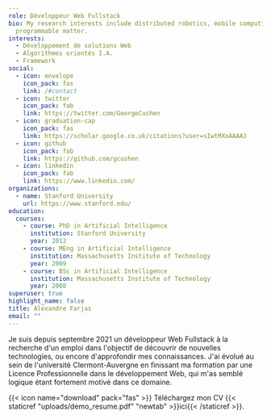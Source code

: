 ```yaml
---
role: Développeur Web Fullstack
bio: My research interests include distributed robotics, mobile computing and
  programmable matter.
interests:
  - Développement de solutions Web
  - Algorithmes orientés I.A.
  - Framework
social:
  - icon: envelope
    icon_pack: fas
    link: /#contact
  - icon: twitter
    icon_pack: fab
    link: https://twitter.com/GeorgeCushen
  - icon: graduation-cap
    icon_pack: fas
    link: https://scholar.google.co.uk/citations?user=sIwtMXoAAAAJ
  - icon: github
    icon_pack: fab
    link: https://github.com/gcushen
  - icon: linkedin
    icon_pack: fab
    link: https://www.linkedin.com/
organizations:
  - name: Stanford University
    url: https://www.stanford.edu/
education:
  courses:
    - course: PhD in Artificial Intelligence
      institution: Stanford University
      year: 2012
    - course: MEng in Artificial Intelligence
      institution: Massachusetts Institute of Technology
      year: 2009
    - course: BSc in Artificial Intelligence
      institution: Massachusetts Institute of Technology
      year: 2008
superuser: true
highlight_name: false
title: Alexandre Farjas
email: ""
---
```

Je suis depuis septembre 2021 un développeur Web Fullstack à la recherche d'un emploi dans l'objectif de découvrir de nouvelles technologies, ou encore d'approfondir mes connaissances. J'ai évolué au sein de l'université Clermont-Auvergne en finissant ma formation par une Licence Professionnelle dans le développement Web, qui m'as semblé logique étant fortement motivé dans ce domaine.

{{< icon name="download" pack="fas" >}} Téléchargez mon CV {{< staticref "uploads/demo_resume.pdf" "newtab" >}}ici{{< /staticref >}}.